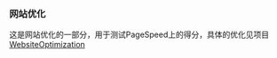 ### 网站优化

这是网站优化的一部分，用于测试PageSpeed上的得分，具体的优化见项目[WebsiteOptimization](https://github.com/fearlessfe/WebsiteOptimization)
